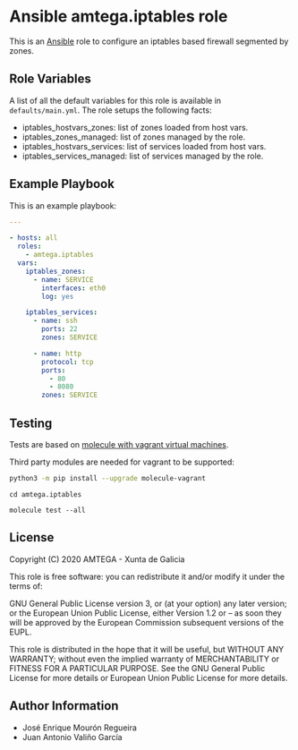 # Ansible amtega.iptables role

This is an [Ansible](http://www.ansible.com) role to configure an iptables based firewall segmented by zones.

## Role Variables

A list of all the default variables for this role is available in `defaults/main.yml`. The role setups the following facts:

- iptables_hostvars_zones: list of zones loaded from host vars.
- iptables_zones_managed: list of zones managed by the role.
- iptables_hostvars_services: list of services loaded from host vars.
- iptables_services_managed: list of services managed by the role.

## Example Playbook

This is an example playbook:

```yaml
---

- hosts: all
  roles:
    - amtega.iptables
  vars:
    iptables_zones:
      - name: SERVICE
        interfaces: eth0
        log: yes

    iptables_services:
      - name: ssh
        ports: 22
        zones: SERVICE

      - name: http
        protocol: tcp
        ports:
          - 80
          - 8080
        zones: SERVICE
```

## Testing

Tests are based on [molecule with vagrant virtual machines](https://molecule.readthedocs.io/en/latest/installation.html).

Third party modules are needed for vagrant to be supported:
~~~ bash
python3 -m pip install --upgrade molecule-vagrant
~~~

```shell
cd amtega.iptables

molecule test --all
```

## License

Copyright (C) 2020 AMTEGA - Xunta de Galicia

This role is free software: you can redistribute it and/or modify it under the terms of:

GNU General Public License version 3, or (at your option) any later version; or the European Union Public License, either Version 1.2 or – as soon they will be approved by the European Commission ­subsequent versions of the EUPL.

This role is distributed in the hope that it will be useful, but WITHOUT ANY WARRANTY; without even the implied warranty of MERCHANTABILITY or FITNESS FOR A PARTICULAR PURPOSE.  See the GNU General Public License for more details or European Union Public License for more details.

## Author Information

- José Enrique Mourón Regueira
- Juan Antonio Valiño García
